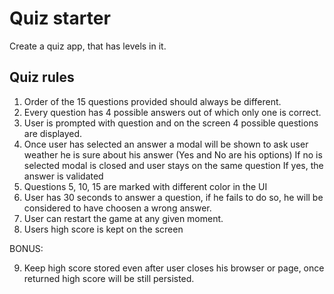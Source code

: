 # Quiz starter

Create a quiz app, that has levels in it.


## Quiz rules

1. Order of the 15 questions provided should always be different.
2. Every question has 4 possible answers out of which only one is correct.
3. User is prompted with question and on the screen 4 possible questions are displayed.
4. Once user has selected an answer a modal will be shown to ask user weather he is sure about his answer (Yes and No are his options)
  If no is selected modal is closed and user stays on the same question
  If yes, the answer is validated
5. Questions 5, 10, 15 are marked with different color in the UI
6. User has 30 seconds to answer a question, if he fails to do so, he will be considered to have choosen a wrong answer.
7. User can restart the game at any given moment.
8. Users high score is kept on the screen

BONUS:

9. Keep high score stored even after user closes his browser or page, once returned high score will be still persisted.
